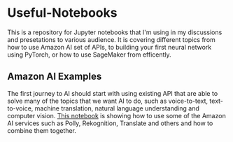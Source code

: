 # Useful-Notebooks

This is a repository for Jupyter notebooks that I'm using in my discussions and presetations to various audience. 
It is covering different topics from how to use Amazon AI set of APIs, to building your first neural network using PyTorch, or how to use SageMaker from efficently.

## Amazon AI Examples

The first journey to AI should start with using existing API that are able to solve many of the topics that we want AI to do, such as voice-to-text, text-to-voice, machine translation, natural language understanding and computer vision. [This notebook](https://github.com/guyernest/Useful-Notebooks/blob/master/AmazonAIDemos.ipynb) is showing how to use some of the Amazon AI services such as Polly, Rekognition, Translate and others and how to combine them together. 
